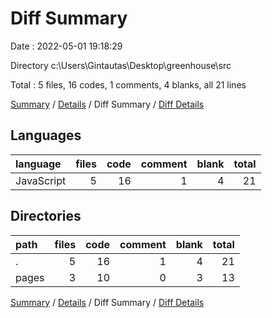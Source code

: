 # Diff Summary

Date : 2022-05-01 19:18:29

Directory c:\Users\Gintautas\Desktop\greenhouse\src

Total : 5 files,  16 codes, 1 comments, 4 blanks, all 21 lines

[Summary](results.md) / [Details](details.md) / Diff Summary / [Diff Details](diff-details.md)

## Languages
| language | files | code | comment | blank | total |
| :--- | ---: | ---: | ---: | ---: | ---: |
| JavaScript | 5 | 16 | 1 | 4 | 21 |

## Directories
| path | files | code | comment | blank | total |
| :--- | ---: | ---: | ---: | ---: | ---: |
| . | 5 | 16 | 1 | 4 | 21 |
| pages | 3 | 10 | 0 | 3 | 13 |

[Summary](results.md) / [Details](details.md) / Diff Summary / [Diff Details](diff-details.md)